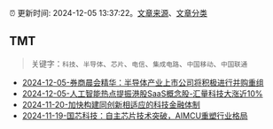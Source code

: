 :alarm_clock: 更新时间: 2024-12-05 13:37:22。[文章来源](/README.md)、[文章分类](/TAGS.md)

## TMT


> 关键字：`科技`、`半导体`、`芯片`、`电信`、`集成电路`、`中国移动`、`中国联通`



- [2024-12-05-券商晨会精华：半导体产业上市公司将积极进行并购重组](https://www.cls.cn/detail/1879443) 
- [2024-12-05-人工智能热点提振港股SaaS概念股-汇量科技大涨近10%](https://www.cls.cn/detail/1879665) 
- [2024-11-20-加快构建同创新相适应的科技金融体制](https://xueqiu.com/9193403816/313561745) 
- [2024-11-19-国芯科技：自主芯片技术突破，AIMCU重塑行业格局](https://xueqiu.com/8151841495/313402043) 
